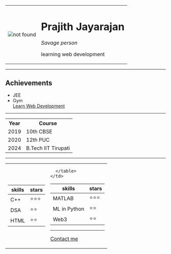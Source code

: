 <!DOCTYPE html>
<html lang="en" dir="ltr">

<head>
  <meta charset="utf-8">
  <title>Prajith's Website</title>
</head>

<body>

  <table cellspacing = "20">
    <tr>
      <td><img src="https://th.bing.com/th/id/OIP.0XVG64wZG6Gf9t1yBWFXDQHaGp?w=179&h=180&c=7&r=0&o=5&dpr=1.25&pid=1.7" alt="not found"></td>
      <td><h1>Prajith Jayarajan</h1>
      <p><em>Savage person</em></p>
      <p>learning web development</p></td>
    </tr>
  </table>


  <hr>
  <h2>Achievements</h2>
  <ul>
    <li>JEE</li>
    <li>Gym</li>
    <a href="https://drive.google.com/drive/folders/1wPEqf_QyH9xQzFpstO7Pko15IPHZ9jKP">Learn Web Development</a>
  </ul>
  <hr>
  <table cellspacing="20">
    <tr>
      <th>Year</th>
      <th>Course</th>
    </tr>
    <tr>
      <td>2019</td>
      <td>10th CBSE</td>
    </tr>
    <tr>
      <td>2020</td>
      <td>12th PUC</td>
    </tr>
    <tr>
      <td>2024</td>
      <td>B.Tech IIT Tirupati</td>
    </tr>
  </table>

  <hr>

<table cellspacing="10">
  <tr>
    <td>
      <table cellspacing="10">
        <thead>
          <th>skills</th>
          <th>stars</th>
        </thead>
        <tbody>
          <tr>
            <td>C++</td>
            <td>&#11088;&#11088;&#11088;</td>
          </tr>
          <tr>
            <td>DSA</td>
            <td>&#11088;&#11088;</td>
          </tr>
          <tr>
            <td>HTML</td>
            <td>&#11088;&#11088;</td>
          </tr>
        </tbody>
      </table>
    </td>
    <td>
      <table cellspacing="10">
        <thead>
          <th>skills</th>
          <th>stars</th>
        </thead>
        <tbody>
          <tr>
            <td>MATLAB</td>
            <td>&#11088;&#11088;&#11088;</td>
          </tr>
          <tr>
            <td>ML in Python</td>
            <td>&#11088;&#11088;</td>
          </tr>
          <tr>
            <td>Web3</td>
            <td>&#11088;&#11088;</td>
          </tr>
        </tbody>

      </table>
    </td>
  </tr>
</table>

<hr>

<a href="ContactMe.html">Contact me</a>

</body>

</html>
